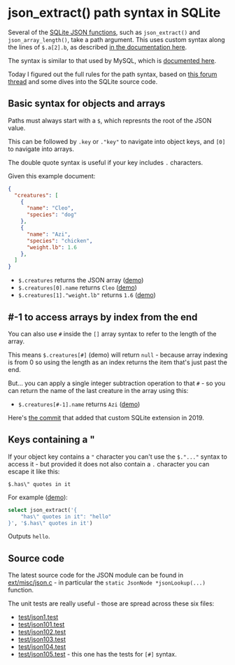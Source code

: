 # json_extract() path syntax in SQLite

Several of the [SQLite JSON functions](), such as `json_extract()` and `json_array_length()`, take a path argument. This uses custom syntax along the lines of `$.a[2].b`, as described [in the documentation here](https://sqlite.org/json1.html#path_arguments).

The syntax is similar to that used by MySQL, which is [documented here](https://dev.mysql.com/doc/refman/8.0/en/json.html#json-path-syntax).

Today I figured out the full rules for the path syntax, based on [this forum thread](https://sqlite.org/forum/forumpost/e1d3b6a054) and some dives into the SQLite source code.

## Basic syntax for objects and arrays

Paths must always start with a `$`, which represnts the root of the JSON value.

This can be followed by `.key` or `."key"` to navigate into object keys, and `[0]` to navigate into arrays.

The double quote syntax is useful if your key includes `.` characters.

Given this example document:

```json
{
  "creatures": [
    {
      "name": "Cleo",
      "species": "dog"
    },
    {
      "name": "Azi",
      "species": "chicken",
      "weight.lb": 1.6
    },
  ]
}
```
- `$.creatures` returns the JSON array ([demo](https://latest.datasette.io/_memory?sql=select+json_extract%28%27%7B%0D%0A++++%22creatures%22%3A+%5B%0D%0A++++++++%7B%0D%0A++++++++++++%22name%22%3A+%22Cleo%22%2C%0D%0A++++++++++++%22species%22%3A+%22dog%22%0D%0A++++++++%7D%2C%0D%0A++++++++%7B%0D%0A++++++++++++%22name%22%3A+%22Azi%22%2C%0D%0A++++++++++++%22species%22%3A+%22chicken%22%2C%0D%0A++++++++++++%22weight.lb%22%3A+1.6%0D%0A++++++++%7D%0D%0A++++%5D%0D%0A%7D%27%2C+%3Apath%29&path=%24.creatures))
- `$.creatures[0].name` returns `Cleo` ([demo](https://latest.datasette.io/_memory?sql=select+json_extract%28%27%7B%0D%0A++++%22creatures%22%3A+%5B%0D%0A++++++++%7B%0D%0A++++++++++++%22name%22%3A+%22Cleo%22%2C%0D%0A++++++++++++%22species%22%3A+%22dog%22%0D%0A++++++++%7D%2C%0D%0A++++++++%7B%0D%0A++++++++++++%22name%22%3A+%22Azi%22%2C%0D%0A++++++++++++%22species%22%3A+%22chicken%22%2C%0D%0A++++++++++++%22weight.lb%22%3A+1.6%0D%0A++++++++%7D%0D%0A++++%5D%0D%0A%7D%27%2C+%3Apath%29&path=%24.creatures%5B0%5D.name))
- `$.creatures[1]."weight.lb"` returns `1.6` ([demo](https://latest.datasette.io/_memory?sql=select+json_extract%28%27%7B%0D%0A++++%22creatures%22%3A+%5B%0D%0A++++++++%7B%0D%0A++++++++++++%22name%22%3A+%22Cleo%22%2C%0D%0A++++++++++++%22species%22%3A+%22dog%22%0D%0A++++++++%7D%2C%0D%0A++++++++%7B%0D%0A++++++++++++%22name%22%3A+%22Azi%22%2C%0D%0A++++++++++++%22species%22%3A+%22chicken%22%2C%0D%0A++++++++++++%22weight.lb%22%3A+1.6%0D%0A++++++++%7D%0D%0A++++%5D%0D%0A%7D%27%2C+%3Apath%29&path=%24.creatures%5B1%5D.%22weight.lb%22))

## \#-1 to access arrays by index from the end

You can also use `#` inside the `[]` array syntax to refer to the length of the array.

This means `$.creatures[#]` (demo) will return `null` - because array indexing is from 0 so using the length as an index returns the item that's just past the end.

But... you can apply a single integer subtraction operation to that `#` - so you can return the name of the last creature in the array using this:

- `$.creatures[#-1].name` returns `Azi` ([demo](https://latest.datasette.io/_memory?sql=select+json_extract%28%27%7B%0D%0A++++%22creatures%22%3A+%5B%0D%0A++++++++%7B%0D%0A++++++++++++%22name%22%3A+%22Cleo%22%2C%0D%0A++++++++++++%22species%22%3A+%22dog%22%0D%0A++++++++%7D%2C%0D%0A++++++++%7B%0D%0A++++++++++++%22name%22%3A+%22Azi%22%2C%0D%0A++++++++++++%22species%22%3A+%22chicken%22%2C%0D%0A++++++++++++%22weight.lb%22%3A+1.6%0D%0A++++++++%7D%0D%0A++++%5D%0D%0A%7D%27%2C+%3Apath%29&path=%24.creatures%5B%23-1%5D.name))

Here's [the commit](https://sqlite.org/src/info/35ed68a651f) that added that custom SQLite extension in 2019.

## Keys containing a "

If your object key contains a `"` character you can't use the `$."..."` syntax to access it - but provided it does not also contain a `.` character you can escape it like this:

`$.has\" quotes in it`

For example ([demo](https://latest.datasette.io/_memory?sql=select+json_extract(%27%7B%0D%0A++++%22has%5C%22+quotes+in+it%22:+%22hello%22%0D%0A%7D%27,+%27$.has%5C%22+quotes+in+it%27)&path=$.has%5C%22+quotes+in+it)):

```sql
select json_extract('{
    "has\" quotes in it": "hello"
}', '$.has\" quotes in it')
```
Outputs `hello`.

## Source code

The latest source code for the JSON module can be found in [ext/misc/json.c](https://www3.sqlite.org/src/file?name=ext/misc/json.c) - in particular the `static JsonNode *jsonLookup(...)
` function.

The unit tests are really useful - those are spread across these six files:

- [test/json1.test](https://www3.sqlite.org/src/file?name=test/json1.test)
- [test/json101.test](https://www3.sqlite.org/src/file?name=test/json101.test)
- [test/json102.test](https://www3.sqlite.org/src/file?name=test/json102.test)
- [test/json103.test](https://www3.sqlite.org/src/file?name=test/json103.test)
- [test/json104.test](https://www3.sqlite.org/src/file?name=test/json104.test)
- [test/json105.test](https://www3.sqlite.org/src/file?name=test/json105.test) - this one has the tests for `[#]` syntax.
